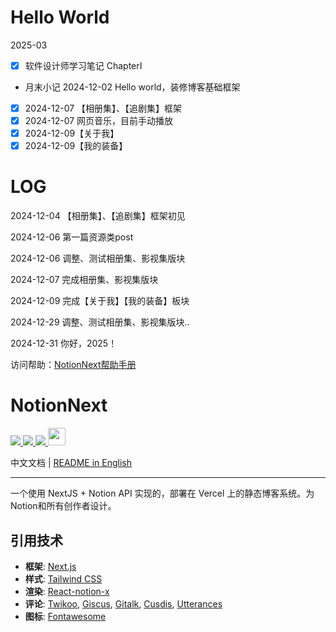 # Hello World
2025-03 
- [x] 软件设计师学习笔记 ChapterⅠ
- 月末小记
2024-12-02 Hello world，装修博客基础框架
- [x] 2024-12-07 【相册集】、【追剧集】框架
- [x] 2024-12-07 网页音乐，目前手动播放
- [x] 2024-12-09【关于我】
- [x] 2024-12-09【我的装备】

# LOG

2024-12-04 【相册集】、【追剧集】框架初见

2024-12-06 第一篇资源类post

2024-12-06 调整、测试相册集、影视集版块

2024-12-07 完成相册集、影视集版块

2024-12-09 完成【关于我】【我的装备】板块

2024-12-29 调整、测试相册集、影视集版块..

2024-12-31 你好，2025！

访问帮助：[NotionNext帮助手册](https://docs.tangly1024.com/)


# NotionNext

<p>
  <a aria-label="GitHub commit activity" href="https://github.com/tangly1024/NotionNext/commits/main" title="GitHub commit activity">
    <img src="https://img.shields.io/github/commit-activity/m/tangly1024/NotionNext?style=for-the-badge"/>
  </a>
  <a aria-label="GitHub contributors" href="https://github.com/tangly1024/NotionNext/graphs/contributors" title="GitHub contributors">
    <img src="https://img.shields.io/github/contributors/tangly1024/NotionNext?color=orange&style=for-the-badge"/>
  </a>
  <a aria-label="Build status" href="#" title="Build status">
    <img src="https://img.shields.io/github/deployments/tangly1024/NotionNext/Production?logo=Vercel&style=for-the-badge"/>
  </a>
  <a aria-label="Powered by Vercel" href="https://vercel.com?utm_source=Craigary&utm_campaign=oss" title="Powered by Vercel">
    <img src="https://www.datocms-assets.com/31049/1618983297-powered-by-vercel.svg" height="28"/>
  </a>
</p>

中文文档 | [README in English](./README_EN.md)

<hr/>

一个使用 NextJS + Notion API 实现的，部署在 Vercel 上的静态博客系统。为Notion和所有创作者设计。


## 引用技术

- **框架**: [Next.js](https://nextjs.org)
- **样式**: [Tailwind CSS](https://www.tailwindcss.cn/)
- **渲染**: [React-notion-x](https://github.com/NotionX/react-notion-x)
- **评论**: [Twikoo](https://github.com/imaegoo/twikoo), [Giscus](https://giscus.app/zh-CN), [Gitalk](https://gitalk.github.io), [Cusdis](https://cusdis.com), [Utterances](https://utteranc.es)
- **图标**: [Fontawesome](https://fontawesome.com/v6/icons/)

